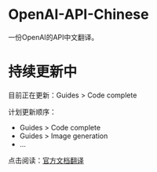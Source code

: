 # OpenAI-API-Chinese
一份OpenAI的API中文翻译。

# 持续更新中
目前正在更新：Guides > Code complete

计划更新顺序：
- Guides > Code complete
- Guides > Image generation
- ...

点击阅读：[官方文档翻译](%E5%AE%98%E6%96%B9%E6%96%87%E6%A1%A3.md)